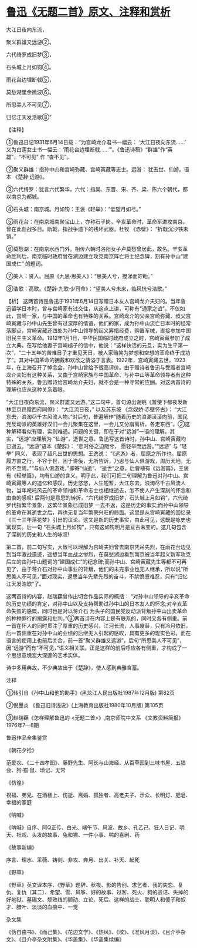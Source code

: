 # [鲁迅《无题二首》原文、注释和赏析](https://www.vrrw.net/wx/9313.html)

大江日夜向东流，

聚义群雄又远游②。

六代绮罗成旧梦③，

石头城上月如钩④。

雨花台边埋断戟⑤，

莫愁湖里余微波⑥。

所思美人不可见⑦，

归忆江天发浩歌⑧”

【注释】

①鲁迅日记1931年6月14日载：“为宫崎龙介君书一幅云： ‘大江日夜向东流……’ 又为白莲女士书一幅云：‘雨花台边埋断戟……’”。《鲁迅诗稿》“群雄”作“英雄”，“不可见” 作 “杳不见”。

②聚义群雄：指孙中山和宫崎弥藏、宫崎寅藏等志士。远游： 犹去世、仙游。语本 《楚辞·远游》。

③六代绮罗：犹言六代繁华。六代：指吴、东晋、宋、齐、梁、陈六个朝代，都以南京为都城。

④石头城：南京城。月如钩：王褒《轻举》：“低望月如弓。”

⑤雨花台：在南京城南聚宝山上，亦称石子岗。辛亥革命时，革命军进攻南京，曾在此血战多日。断戟，指战争遗下的残坏武器。杜牧 《赤壁》： “折戟沉沙铁未销。”

⑥莫愁湖：在南京水西门外。相传六朝时洛阳女子卢莫愁曾居此，故名。辛亥革命胜利后，南京临时政府曾在湖边建立攻克南京阵亡将士纪念碑，刻有孙中山“建国成仁” 的题词。

⑦美人：贤人。屈原《九思·思美人》：“思美人兮，搅涕而竚眙。”

⑧浩歌：高歌。《楚辞·九歌·少司命》：“望美人兮未来，临风恍兮浩歌。”



【析】 这两首诗是鲁迅于1931年6月14日写赠日本友人宫崎龙介夫妇的。当年鲁迅留学日本时，曾与宫崎家有过交往，从这点上讲，可称有“通家之谊”。不仅如此，宫崎一家，与中国的革命也有特殊的关系。宫崎龙介的父亲宫崎弥藏、叔父宫崎寅藏与孙中山先生曾有过深厚的情谊，他们的家，成为孙中山流亡日本时的经常落脚点，宫崎寅藏还四处为孙中山领导的起义筹措经费，购置军械，直接参加中国旧民主主义革命。1912年1月1日，中华民国临时政府成立之时，宫崎寅藏参加了成立大典。在写给他妻子宫崎槌子的信中，他说：“这样快活的元旦，实为生平第一次”，“二十五年的苦难日子才重见天日，被人家贻笑为梦想和空想的革命终于成功了”。其对中国革命的拥戴和欢欣之情溢于言表。1922年，宫崎寅藏去世，1923年，在上海召开了悼念会，孙中山曾给予很高评价。由于赠诗者鲁迅与受赠者宫崎龙介夫妇有这种关系，又由于宫崎家族与中国革命、与孙中山等革命领导者有这种特殊的关系，鲁迅赠诗给宫崎龙介夫妇，就不会是一种寻常的应酬。对这两首诗的理解也应从这种关系着眼。

“大江日夜向东流，聚义群雄又远游。”这二句中，首句源出谢眺《暂使下都夜发新林至京邑赠西府同僚》： “大江流日夜，” 以及苏东坡 《念奴娇·赤壁怀古》： “大江东去，浪淘尽千古风流人物。”对后句，普遍解作“随着历史的浪潮滚滚向前，国民党反动派的英雄好汉们一会儿聚集在这里，一会儿又分崩离析，各走东西”。②这种解释看似有理，实则难通。问题的关键，即在于对“远游”一语的理解。其实，“远游”应理解为 “仙游”，逝世之意。鲁迅写这首诗时，孙中山、宫崎寅藏均已逝去。“远游”语本《楚辞》： “悲时俗之迫阨兮， 愿轻举而远游。”“远游” 与 “轻举” 同义， 表现了超凡出世的思想。王逸说： “《远游》者，屈原之所作也。屈原履方直之行，不容于世，困于谗佞，无所告诉，乃思与仙人俱游戏，周历天地，无所不至焉。”“与仙人俱游戏，”即寄“仙逝”、“逝世”之意。后曹植有《远游篇》，王褒有《轻举篇》，均有仙游的含义。明乎此，我们可把二句理解为鲁迅对孙中山、宫崎寅藏等人的追忆和感叹。历史悠悠，人生短暂，大江东去，浪淘尽千古风流人物，当年咤吒风云的革命领袖和革命志士也相继逝去，怎不使人产生深刻的怀念和由衷的感叹! 后两句是意思的转折，“六代绮罗成旧梦，石头城上月如钩”，六代绮罗代指繁华景象，这繁华景象已成旧梦 一去不返，这是历史的事实;而孙中山领导的革命在其逝世之后，再也无复当年繁荣兴旺的局面。这里是从宫崎寅藏的回忆录《三十三年落花梦》引出的议论。这又是新的历史事实，由此可见，这既是咏史也寓现实。后一句 “石头城上月如钩”，只有这如钩明月是亘古未变的。这几句包含了深刻的历史和人生的咏叹!

第二首，前二句写实，大致可以理解为宫崎夫妇曾去南京凭吊先烈，在雨花台边见到当年激战遗迹，遥想当年血战之惨烈，在莫愁湖边看到南京被当年起义新军攻克后立的由孙中山题词的“建国成仁”的纪念碑;而孙中山、宫崎寅藏先生等都不可再见了，由于蒋介石对孙中山事业的背叛，他们的未完事业也无人继承，所以说“所思美人不可见，”面对现实，返思当年先辈先烈的奋斗，不禁愤懑难忍，只有“归忆江天发浩歌”了。

这两首诗的内容，赵瑞蕻曾作出切合作品实际的概括： “对孙中山领导的辛亥革命的历史功绩的肯定，对孙中山以及支持帮助过孙中山的日本友人的怀念;对辛亥革命失败的感慨，同时也是对以蒋介石 为头子的国民党反动派背叛孙中山出卖革命的种种罪行的揭露和批判。”③两首诗在内容上是有联系的，同时又各有侧重。前一首在怀人的同时贯注了厚重的历史感兴，江河长流，人事废替，只有冷月依旧。后一首侧重在对孙中山的业绩的后继无人引起的感叹，具有更多的现实色彩。而在语言的使用上也前后关合，前一首“聚义群雄又远游”，后句“所思美人不可见”，因“远游”而有“不可见，”语义相关联。正是这样的前后呼应各有侧重，才构成了一个思想意境宏大深邃的艺术实体。

诗中多用典故，不少典故出于《楚辞》，使人感到典雅含蓄。

注释

①转引自《孙中山和他的助手》(黑龙江人民出版社1987年12月版) 第82页

②倪墨炎 《鲁迅旧诗浅说》(上海教育出版社1980年10月版) 第105页

③赵瑞蕻《怎样理解鲁迅的 <无题二首>》,南京师院中文系 《文教资料简报》 1976年7—8期

鲁迅作品全集鉴赏

《朝花夕拾》

范爱农、《二十四孝图》、藤野先生、阿长与山海经、从百草园到三味书屋、五猖会、狗·猫·鼠、琐记、无常

《仿徨》

祝福、弟兄、在酒楼上、伤逝、离婚、孤独者、高老夫子、示众、长明灯、肥皂、幸福的家庭

《呐喊》

《呐喊》自序、阿Q正传、白光、端午节、风波、故乡、孔乙己、狂人日记、明天、社戏、头发的故事、兔和猫、一件小事、鸭的喜剧、药

《故事新编》

序言、理水、采薇、铸剑、非攻、奔月、出关、补天、起死

《野草》

《野草》英文译本序、《野草》题辞、秋夜、影的告别、求乞者、我的失恋、复仇、复仇〔其二〕、希望、雪、风筝、好的故事、过客、死火、狗的驳诘、失掉的好地狱、墓碣文、颓败线的颤动、立论、死后、这样的战士、聪明人和傻子和奴才、腊叶、淡淡的血痕中、一觉

杂文集

《伪自由书》、《而己集》、《花边文学》、《热风》、《坟》、《准风月谈》、《且介亭杂文》、《且介亭杂文附集》、《华盖集》、《华盖集续编》

